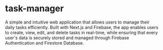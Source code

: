 # task-manager
A simple and intuitive web application that allows users to manage their daily tasks efficiently. Built with Next.js and Firebase, the app enables users to create, view, edit, and delete tasks in real-time, while ensuring that every user's data is securely stored and managed through Firebase Authentication and Firestore Database.
